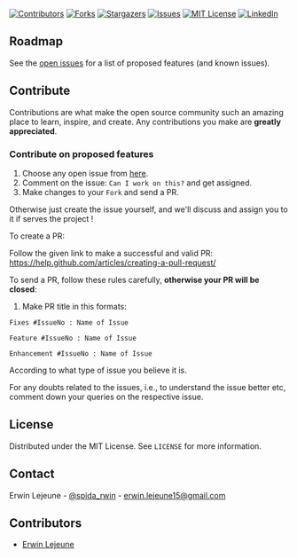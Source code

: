 [![Contributors][contributors-shield]][contributors-url]
[![Forks][forks-shield]][forks-url]
[![Stargazers][stars-shield]][stars-url]
[![Issues][issues-shield]][issues-url]
[![MIT License][license-shield]][license-url]
[![LinkedIn][linkedin-shield]][linkedin-url]

## Roadmap

See the [open issues](https://github.com/master-coro/trampoline-posix-apps/issues) for a list of proposed features (and known issues).

## Contribute

Contributions are what make the open source community such an amazing place to learn, inspire, and create. Any contributions you make are **greatly appreciated**.

### Contribute on proposed features

1. Choose any open issue from [here](https://github.com/master-coro/trampoline-posix-apps/issues). 
2. Comment on the issue: `Can I work on this?` and get assigned.
3. Make changes to your `Fork` and send a PR.

Otherwise just create the issue yourself, and we'll discuss and assign you to it if serves the project !

To create a PR:

Follow the given link to make a successful and valid PR: https://help.github.com/articles/creating-a-pull-request/

To send a PR, follow these rules carefully, **otherwise your PR will be closed**:

1. Make PR title in this formats: 
```
Fixes #IssueNo : Name of Issue
``` 
```
Feature #IssueNo : Name of Issue
```
```
Enhancement #IssueNo : Name of Issue
```

According to what type of issue you believe it is.

For any doubts related to the issues, i.e., to understand the issue better etc, comment down your queries on the respective issue.

## License

Distributed under the MIT License. See `LICENSE` for more information.

## Contact

Erwin Lejeune - [@spida_rwin](https://twitter.com/spida_rwin) - erwin.lejeune15@gmail.com

## Contributors

- [Erwin Lejeune](https://github.com/Guilyx)

[contributors-shield]: https://img.shields.io/github/contributors/master-coro/trampoline-posix-apps.svg?style=flat-square
[contributors-url]: https://github.com/master-coro/trampoline-posix-apps/graphs/contributors
[forks-shield]: https://img.shields.io/github/forks/master-coro/trampoline-posix-apps.svg?style=flat-square
[forks-url]: https://github.com/master-coro/trampoline-posix-apps/network/members
[stars-shield]: https://img.shields.io/github/stars/master-coro/trampoline-posix-apps.svg?style=flat-square
[stars-url]: https://github.com/master-coro/trampoline-posix-apps/stargazers
[issues-shield]: https://img.shields.io/github/issues/master-coro/trampoline-posix-apps.svg?style=flat-square
[issues-url]: https://github.com/master-coro/trampoline-posix-apps/issues
[license-shield]: https://img.shields.io/github/license/master-coro/trampoline-posix-apps.svg?style=flat-square
[license-url]: https://github.com/master-coro/trampoline-posix-apps/blob/master/LICENSE.md
[linkedin-shield]: https://img.shields.io/badge/-LinkedIn-black.svg?style=flat-square&logo=linkedin&colorB=555
[linkedin-url]: https://linkedin.com/in/erwinlejeune-lkn
